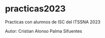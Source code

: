 # practicas2023
Practicas con alumnos de ISC del ITSSNA 2023

Autor: Cristian Alonso Palma Sifuentes